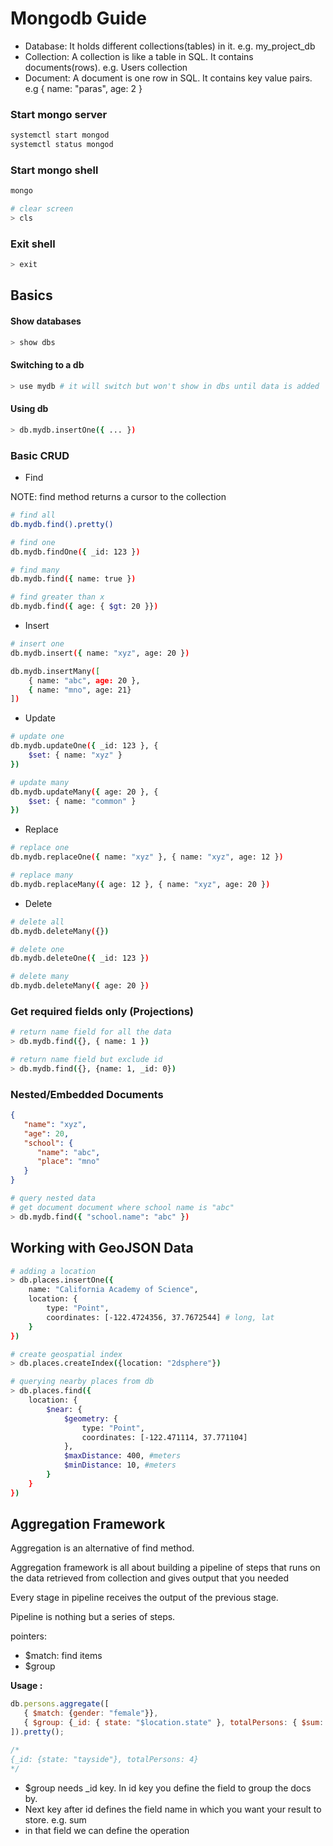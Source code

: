 # Mongodb Guide



- Database: It holds different collections(tables) in it. e.g. my_project_db
- Collection: A collection is like a table in SQL. It contains documents(rows). e.g. Users collection
- Document: A document is one row in SQL. It contains key value pairs. e.g { name: "paras", age: 2 }



### Start mongo server

```bash
systemctl start mongod
systemctl status mongod
```



### Start mongo shell

```bash
mongo
```



```bash
# clear screen
> cls
```



### Exit shell

```bash
> exit
```





## Basics



#### Show databases

````bash
> show dbs
````



#### Switching to a db

```bash
> use mydb # it will switch but won't show in dbs until data is added
```



#### Using db

```bash
> db.mydb.insertOne({ ... })
```



### Basic CRUD

- Find

NOTE: find method returns a cursor to the collection

```bash
# find all
db.mydb.find().pretty()

# find one
db.mydb.findOne({ _id: 123 })

# find many
db.mydb.find({ name: true })

# find greater than x
db.mydb.find({ age: { $gt: 20 }})
```



- Insert

```bash
# insert one
db.mydb.insert({ name: "xyz", age: 20 })

db.mydb.insertMany([
	{ name: "abc", age: 20 },
	{ name: "mno", age: 21}
])
```



- Update

```bash
# update one
db.mydb.updateOne({ _id: 123 }, {
	$set: { name: "xyz" }
})

# update many
db.mydb.updateMany({ age: 20 }, {
	$set: { name: "common" }
})
```



- Replace

```bash
# replace one
db.mydb.replaceOne({ name: "xyz" }, { name: "xyz", age: 12 })

# replace many
db.mydb.replaceMany({ age: 12 }, { name: "xyz", age: 20 })
```



- Delete

```bash
# delete all
db.mydb.deleteMany({})

# delete one
db.mydb.deleteOne({ _id: 123 })

# delete many
db.mydb.deleteMany({ age: 20 })
```



### Get required fields only (Projections)

```bash
# return name field for all the data
> db.mydb.find({}, { name: 1 })

# return name field but exclude id
> db.mydb.find({}, {name: 1, _id: 0})
```



### Nested/Embedded Documents

```json
{
   "name": "xyz",
   "age": 20,
   "school": {
      "name": "abc",
      "place": "mno"
   }
}
```



```bash
# query nested data
# get document document where school name is "abc"
> db.mydb.find({ "school.name": "abc" })
```



## Working with GeoJSON Data



```bash
# adding a location
> db.places.insertOne({
	name: "California Academy of Science",
	location: {
		type: "Point",
		coordinates: [-122.4724356, 37.7672544] # long, lat
	}
})

# create geospatial index 
> db.places.createIndex({location: "2dsphere"})

# querying nearby places from db
> db.places.find({
	location: {
		$near: {
			$geometry: {
				type: "Point",
				coordinates: [-122.471114, 37.771104]
			},
			$maxDistance: 400, #meters
			$minDistance: 10, #meters
		}
	}
})


```



## Aggregation Framework

Aggregation is an alternative of find method.

Aggregation framework is all about building a pipeline of steps that runs on the data retrieved from collection and gives output that you needed

Every stage in pipeline receives the output of the previous stage.

Pipeline is nothing but a series of steps.

pointers:

- $match: find items
- $group



**Usage :**

```js
db.persons.aggregate([
   { $match: {gender: "female"}},
   { $group: {_id: { state: "$location.state" }, totalPersons: { $sum: 1 } } } 
]).pretty();

/*
{_id: {state: "tayside"}, totalPersons: 4}
*/
```



- $group needs _id key. In id key you define the field to group the docs by. 
- Next key after id defines the field name in which you want your result to store. e.g. sum
- in that field we can define the operation